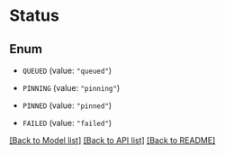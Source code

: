 # Status

## Enum


* `QUEUED` (value: `"queued"`)

* `PINNING` (value: `"pinning"`)

* `PINNED` (value: `"pinned"`)

* `FAILED` (value: `"failed"`)


[[Back to Model list]](../README.md#documentation-for-models) [[Back to API list]](../README.md#documentation-for-api-endpoints) [[Back to README]](../README.md)


